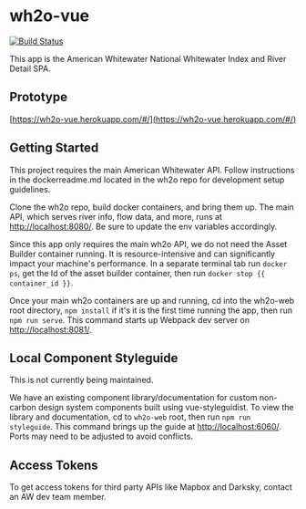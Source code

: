 # wh2o-vue

[![Build Status](https://travis-ci.org/AmericanWhitewater/wh2o-vue.svg?branch=master)](https://travis-ci.org/AmericanWhitewater/wh2o-vue)

This app is the American Whitewater National Whitewater Index and River Detail SPA.

## Prototype

[https://wh2o-vue.herokuapp.com/#/](https://wh2o-vue.herokuapp.com/#/)


## Getting Started

This project requires the main American Whitewater API. Follow instructions in the dockerreadme.md located in the wh2o repo for development setup guidelines.

Clone the wh2o repo, build docker containers, and bring them up. The main API, which serves river info, flow data, and more, runs at [http://localhost:8080/](http://localhost:8080/). Be sure to update the env variables accordingly.

Since this app only requires the main wh2o API, we do not need the Asset Builder container running. It is resource-intensive and can significantly impact your machine's performance. In a separate terminal tab run `docker ps`, get the Id of the asset builder container, then run `docker stop {{ container_id }}`.

Once your main wh2o containers are up and running, cd into the wh2o-web root directory, `npm install` if it's it is the first time running the app, then run `npm run serve`. This command starts up Webpack dev server on [http://localhost:8081/](http://localhost:8081/).

## Local Component Styleguide

This is not currently being maintained.

We have an existing component library/documentation for custom non-carbon design system components built using vue-styleguidist. To view the library and documentation, cd to `wh2o-web` root, then run `npm run styleguide`. This command brings up the guide at [http://localhost:6060/](http://localhost:6060/). Ports may need to be adjusted to avoid conflicts.

## Access Tokens

To get access tokens for third party APIs like Mapbox and Darksky, contact an AW dev team member.
